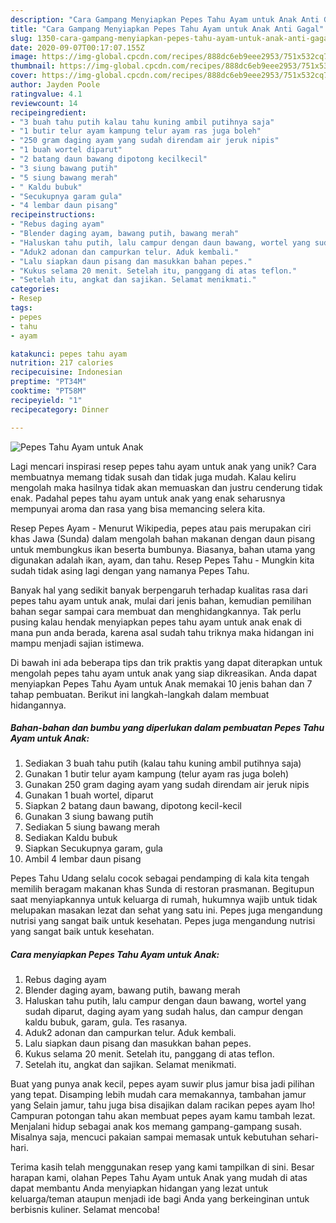 ```yaml
---
description: "Cara Gampang Menyiapkan Pepes Tahu Ayam untuk Anak Anti Gagal"
title: "Cara Gampang Menyiapkan Pepes Tahu Ayam untuk Anak Anti Gagal"
slug: 1350-cara-gampang-menyiapkan-pepes-tahu-ayam-untuk-anak-anti-gagal
date: 2020-09-07T00:17:07.155Z
image: https://img-global.cpcdn.com/recipes/888dc6eb9eee2953/751x532cq70/pepes-tahu-ayam-untuk-anak-foto-resep-utama.jpg
thumbnail: https://img-global.cpcdn.com/recipes/888dc6eb9eee2953/751x532cq70/pepes-tahu-ayam-untuk-anak-foto-resep-utama.jpg
cover: https://img-global.cpcdn.com/recipes/888dc6eb9eee2953/751x532cq70/pepes-tahu-ayam-untuk-anak-foto-resep-utama.jpg
author: Jayden Poole
ratingvalue: 4.1
reviewcount: 14
recipeingredient:
- "3 buah tahu putih kalau tahu kuning ambil putihnya saja"
- "1 butir telur ayam kampung telur ayam ras juga boleh"
- "250 gram daging ayam yang sudah direndam air jeruk nipis"
- "1 buah wortel diparut"
- "2 batang daun bawang dipotong kecilkecil"
- "3 siung bawang putih"
- "5 siung bawang merah"
- " Kaldu bubuk"
- "Secukupnya garam gula"
- "4 lembar daun pisang"
recipeinstructions:
- "Rebus daging ayam"
- "Blender daging ayam, bawang putih, bawang merah"
- "Haluskan tahu putih, lalu campur dengan daun bawang, wortel yang sudah diparut, daging ayam yang sudah halus, dan campur dengan kaldu bubuk, garam, gula. Tes rasanya."
- "Aduk2 adonan dan campurkan telur. Aduk kembali."
- "Lalu siapkan daun pisang dan masukkan bahan pepes."
- "Kukus selama 20 menit. Setelah itu, panggang di atas teflon."
- "Setelah itu, angkat dan sajikan. Selamat menikmati."
categories:
- Resep
tags:
- pepes
- tahu
- ayam

katakunci: pepes tahu ayam 
nutrition: 217 calories
recipecuisine: Indonesian
preptime: "PT34M"
cooktime: "PT58M"
recipeyield: "1"
recipecategory: Dinner

---
```



![Pepes Tahu Ayam untuk Anak](https://img-global.cpcdn.com/recipes/888dc6eb9eee2953/751x532cq70/pepes-tahu-ayam-untuk-anak-foto-resep-utama.jpg)

Lagi mencari inspirasi resep pepes tahu ayam untuk anak yang unik? Cara membuatnya memang tidak susah dan tidak juga mudah. Kalau keliru mengolah maka hasilnya tidak akan memuaskan dan justru cenderung tidak enak. Padahal pepes tahu ayam untuk anak yang enak seharusnya mempunyai aroma dan rasa yang bisa memancing selera kita.

Resep Pepes Ayam - Menurut Wikipedia, pepes atau pais merupakan ciri khas Jawa (Sunda) dalam mengolah bahan makanan dengan daun pisang untuk membungkus ikan beserta bumbunya. Biasanya, bahan utama yang digunakan adalah ikan, ayam, dan tahu. Resep Pepes Tahu - Mungkin kita sudah tidak asing lagi dengan yang namanya Pepes Tahu.

Banyak hal yang sedikit banyak berpengaruh terhadap kualitas rasa dari pepes tahu ayam untuk anak, mulai dari jenis bahan, kemudian pemilihan bahan segar sampai cara membuat dan menghidangkannya. Tak perlu pusing kalau hendak menyiapkan pepes tahu ayam untuk anak enak di mana pun anda berada, karena asal sudah tahu triknya maka hidangan ini mampu menjadi sajian istimewa.


Di bawah ini ada beberapa tips dan trik praktis yang dapat diterapkan untuk mengolah pepes tahu ayam untuk anak yang siap dikreasikan. Anda dapat menyiapkan Pepes Tahu Ayam untuk Anak memakai 10 jenis bahan dan 7 tahap pembuatan. Berikut ini langkah-langkah dalam membuat hidangannya.

<!--inarticleads1-->

##### Bahan-bahan dan bumbu yang diperlukan dalam pembuatan Pepes Tahu Ayam untuk Anak:

1. Sediakan 3 buah tahu putih (kalau tahu kuning ambil putihnya saja)
1. Gunakan 1 butir telur ayam kampung (telur ayam ras juga boleh)
1. Gunakan 250 gram daging ayam yang sudah direndam air jeruk nipis
1. Gunakan 1 buah wortel, diparut
1. Siapkan 2 batang daun bawang, dipotong kecil-kecil
1. Gunakan 3 siung bawang putih
1. Sediakan 5 siung bawang merah
1. Sediakan  Kaldu bubuk
1. Siapkan Secukupnya garam, gula
1. Ambil 4 lembar daun pisang


Pepes Tahu Udang selalu cocok sebagai pendamping di kala kita tengah memilih beragam makanan khas Sunda di restoran prasmanan. Begitupun saat menyiapkannya untuk keluarga di rumah, hukumnya wajib untuk tidak melupakan masakan lezat dan sehat yang satu ini. Pepes juga mengandung nutrisi yang sangat baik untuk kesehatan. Pepes juga mengandung nutrisi yang sangat baik untuk kesehatan. 

<!--inarticleads2-->

##### Cara menyiapkan Pepes Tahu Ayam untuk Anak:

1. Rebus daging ayam
1. Blender daging ayam, bawang putih, bawang merah
1. Haluskan tahu putih, lalu campur dengan daun bawang, wortel yang sudah diparut, daging ayam yang sudah halus, dan campur dengan kaldu bubuk, garam, gula. Tes rasanya.
1. Aduk2 adonan dan campurkan telur. Aduk kembali.
1. Lalu siapkan daun pisang dan masukkan bahan pepes.
1. Kukus selama 20 menit. Setelah itu, panggang di atas teflon.
1. Setelah itu, angkat dan sajikan. Selamat menikmati.


Buat yang punya anak kecil, pepes ayam suwir plus jamur bisa jadi pilihan yang tepat. Disamping lebih mudah cara memakannya, tambahan jamur yang Selain jamur, tahu juga bisa disajikan dalam racikan pepes ayam lho! Campuran potongan tahu akan membuat pepes ayam kamu tambah lezat. Menjalani hidup sebagai anak kos memang gampang-gampang susah. Misalnya saja, mencuci pakaian sampai memasak untuk kebutuhan sehari-hari. 

Terima kasih telah menggunakan resep yang kami tampilkan di sini. Besar harapan kami, olahan Pepes Tahu Ayam untuk Anak yang mudah di atas dapat membantu Anda menyiapkan hidangan yang lezat untuk keluarga/teman ataupun menjadi ide bagi Anda yang berkeinginan untuk berbisnis kuliner. Selamat mencoba!
